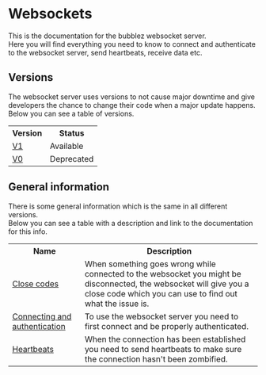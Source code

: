 # Websockets
This is the documentation for the bubblez websocket server.  
Here you will find everything you need to know to connect and authenticate to the websocket server, send heartbeats, receive data etc.

## Versions
The websocket server uses versions to not cause major downtime and give developers the chance to change their code when a major update happens.  
Below you can see a table of versions.
<table>
  <tr>
    <th>Version</th>
    <th>Status</th>
  </tr>
  <tr>
    <td><a href="https://github.com/ProjectBubblez/documentation/blob/main/docs/websockets/V1.md">V1</a></td>
    <td>Available</td>
  </tr>
  <tr>
    <td><a href="https://github.com/ProjectBubblez/documentation/blob/main/docs/websockets/V0.md">V0</a></td>
    <td>Deprecated</td>
  </tr>
</table>

## General information
There is some general information which is the same in all different versions.  
Below you can see a table with a description and link to the documentation for this info.

<table>
  <tr>
    <th>Name</th>
    <th>Description</th>
  </tr>
  <tr>
    <td><a href="https://github.com/ProjectBubblez/documentation/blob/main/docs/websockets/CLOSECODES.md">Close codes</a></td>
    <td>When something goes wrong while connected to the websocket you might be disconnected, the websocket will give you a close code which you can use to find out what the issue is.</td>
  </tr>
  <tr>
    <td><a href="https://github.com/ProjectBubblez/documentation/blob/main/docs/websockets/CONNECTING.md">Connecting and authentication</a></td>
    <td>To use the websocket server you need to first connect and be properly authenticated.</td>
  </tr>
  <tr>
    <td><a href="https://github.com/ProjectBubblez/documentation/blob/main/docs/websockets/HEARTBEATS.md">Heartbeats</a></td>
    <td>When the connection has been established you need to send heartbeats to make sure the connection hasn't been zombified.</td>
  </tr>
</table>